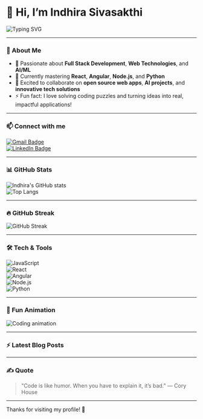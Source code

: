 # 👋 Hi, I’m Indhira Sivasakthi

![Typing SVG](https://readme-typing-svg.demolab.com?font=Fira+Code&size=24&pause=1000&color=00F7FF&width=435&lines=Full+Stack+Developer;AI+Enthusiast;Coding+Puzzle+Solver)

---

### 🚀 About Me
- 👀 Passionate about **Full Stack Development**, **Web Technologies**, and **AI/ML**  
- 🌱 Currently mastering **React**, **Angular**, **Node.js**, and **Python**  
- 💞️ Excited to collaborate on **open source web apps**, **AI projects**, and **innovative tech solutions**  
- ⚡ Fun fact: I love solving coding puzzles and turning ideas into real, impactful applications!

---

### 📫 Connect with me
[![Gmail Badge](https://img.shields.io/badge/-sivasakthiindhira@gmail.com-c14438?style=flat&logo=Gmail&logoColor=white&link=mailto:sivasakthiindhira@gmail.com)](mailto:sivasakthiindhira@gmail.com)  
[![LinkedIn Badge](https://img.shields.io/badge/-Indhira%20Sivasakthi-blue?style=flat&logo=Linkedin&logoColor=white&link=https://www.linkedin.com/in/indhira-siva-sakthi-b50209334/)](https://www.linkedin.com/in/indhira-siva-sakthi-b50209334/)

---

### 📊 GitHub Stats

![Indhira's GitHub stats](https://github-readme-stats.vercel.app/api?username=IndhiraSivasakthi&show_icons=true&theme=radical)  
![Top Langs](https://github-readme-stats.vercel.app/api/top-langs/?username=IndhiraSivasakthi&layout=compact&theme=radical)

---

### 🔥 GitHub Streak

![GitHub Streak](https://github-readme-streak-stats.herokuapp.com/?user=IndhiraSivasakthi&theme=radical)

---

### 🛠️ Tech & Tools

![JavaScript](https://img.shields.io/badge/-JavaScript-F7DF1E?style=for-the-badge&logo=javascript&logoColor=black)  
![React](https://img.shields.io/badge/-React-61DAFB?style=for-the-badge&logo=react&logoColor=black)  
![Angular](https://img.shields.io/badge/-Angular-DD0031?style=for-the-badge&logo=angular&logoColor=white)  
![Node.js](https://img.shields.io/badge/-Node.js-339933?style=for-the-badge&logo=node.js&logoColor=white)  
![Python](https://img.shields.io/badge/-Python-3776AB?style=for-the-badge&logo=python&logoColor=white)  

---

### 🧩 Fun Animation

![Coding animation](https://media.giphy.com/media/3o7aD2saalBwwftBIY/giphy.gif)

---

### ⚡ Latest Blog Posts

<!-- BLOG-POST-LIST:START -->
<!-- BLOG-POST-LIST:END -->

---

### ✍️ Quote

> "Code is like humor. When you have to explain it, it’s bad." — Cory House

---

Thanks for visiting my profile! 🚀

<!-- Proudly created with ❤️ and GitHub Readme Generator -->

